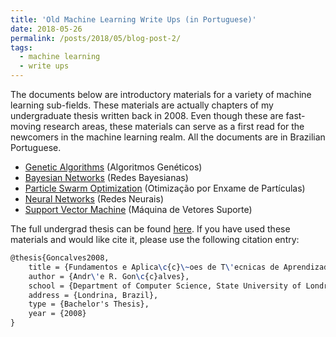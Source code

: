 ```yaml
---
title: 'Old Machine Learning Write Ups (in Portuguese)'
date: 2018-05-26
permalink: /posts/2018/05/blog-post-2/
tags:
  - machine learning
  - write ups
---
```


The documents below are introductory materials for a variety of machine learning sub-fields. These materials are actually chapters of my undergraduate thesis written back in 2008. Even though these are fast-moving research areas, these materials can serve as a first read for the newcomers in the machine learning realm. All the documents are in Brazilian Portuguese.

* [Genetic Algorithms](/files/pdfs/geneticos.pdf) (Algoritmos Genéticos)
* [Bayesian Networks](/files/pdfs/bayesianas.pdf) (Redes Bayesianas)
* [Particle Swarm Optimization](/files/pdfs/enxames.pdf) (Otimização por Enxame de Partículas)
* [Neural Networks](/files/pdfs/redes_neurais.pdf) (Redes Neurais)
* [Support Vector Machine](/files/pdfs/svm.pdf) (Máquina de Vetores Suporte)


The full undergrad thesis can be found [here](/files/pdfs/undergrad_thesis.pdf). If you have used these materials and would like cite it, please use the following citation entry:

```latex
@thesis{Goncalves2008,
    title = {Fundamentos e Aplica\c{c}\~oes de T\'ecnicas de Aprendizado de M\'aquina},
    author = {Andr\'e R. Gon\c{c}alves},
    school = {Department of Computer Science, State University of Londrina},
    address = {Londrina, Brazil},
    type = {Bachelor's Thesis},
    year = {2008}
}
```
